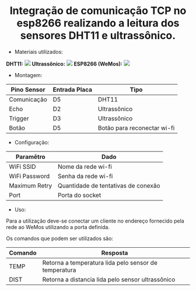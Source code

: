 <b><h1 align="center">Integração de comunicação TCP no esp8266 realizando a leitura dos sensores DHT11 e ultrassônico.</h1></b>
<ul><li>Materiais utilizados:</li></ul>
<b><span>DHT11:</span></b>
<img src="https://user-images.githubusercontent.com/25934169/99320149-c0f5f400-2849-11eb-94f5-eafc11ca55b6.png">
<b><span>Ultrassônico:</span></b>
<img src="https://user-images.githubusercontent.com/25934169/99320344-319d1080-284a-11eb-8ee2-4333e29d3e7a.png">
<b><span>ESP8266 (WeMos):</span></b>
<img src="https://user-images.githubusercontent.com/25934169/99320984-8db46480-284b-11eb-9b50-a004c0c9f477.png">
<ul><li>Montagem:</li></ul>
<table>
  <thead>
    <th>Pino Sensor</th>
	<th>Entrada Placa</th>
    <th>Tipo</th>
  </thead>
  <tbody>
    <tr>
	    <td>Comunicação</td>
	    <td>D5</td>
      <td>DHT11</td>
	 </tr>
    <tr>
	    <td>Echo</td>
	    <td>D2</td>
      <td>Ultrassônico</td>
	 </tr>
   <tr>
	    <td>Trigger</td>
	    <td>D3</td>
      <td>Ultrassônico</td>
	 </tr>
       <tr>
	    <td>Botão</td>
	    <td>D5</td>
      <td>Botão para reconectar wi-fi</td>
	 </tr>
  </tbody>
</table>
<ul><li>Configuração:</li></ul>

<table>
  <thead>
    <th>Paramêtro</th>
   	<th>Dado</th>
  </thead>
  <tbody>
    <tr>
	    <td>WiFi SSID</td>
	    <td>Nome da rede wi-fi</td>
	 </tr>
    <tr>
	    <td>WiFi Password</td>
	    <td>Senha da rede wi-fi</td>
	 </tr>
   <tr>
	    <td>Maximum Retry</td>
	    <td>Quantidade de tentativas de conexão</td>
	 </tr>
   <tr>
	    <td>Port</td>
	    <td>Porta do socket</td>
	 </tr>
  </tbody>
</table>

<ul><li>Uso:</li></ul>
<p>Para a utilização deve-se conectar um cliente no endereço fornecido pela rede ao WeMos utilizando a porta definida.
<p>Os comandos que podem ser utilizados são:</p>

<table>
  <thead>
    <th>Comando</th>
   	<th>Resposta</th>
  </thead>
  <tbody>
    <tr>
	    <td>TEMP</td>
	    <td>Retorna a temperatura lida pelo sensor de temperatura</td>
	 </tr>
   <tr>
	    <td>DIST</td>
	    <td>Retorna a distancia lida pelo sensor ultrassônico</td>
	 </tr>
  </tbody>
</table>
